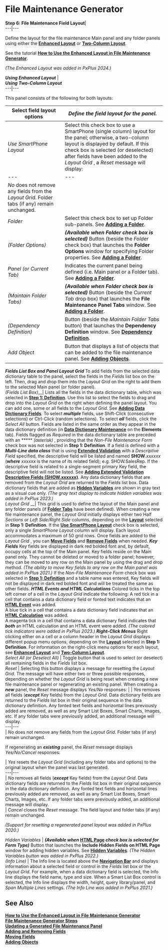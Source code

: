 # File Maintenance Generator

**Step 6: File Maintenance Field Layout**|   
---|---  
  
Define the layout for the file maintenance Main panel and any folder panels using either the **[Enhanced Layout](Enhanced%20Layout.md)** or **[Two-Column Layout](Two_column.md)**.

See the tutorial **[How to Use the Enhanced Layout in File Maintenance Generator](../../../How%20To/How%20to%20Use%20Enhanced%20Layout.md)**.

_(The Enhanced Layout was added in PxPlus 2024.)_

  
**_Using Enhanced Layout_** |    
**_Using Two-Column Layout_**  
---|---  
  
This panel consists of the following for both layouts:

**Select field layout options** |  _Define the field layout for the panel._  
---|---  
_Use SmartPhone Layout_ |  Select this check box to use a SmartPhone (single column) layout for the panel; otherwise, a two-column layout is displayed by default. If this check box is selected (or deselected) after fields have been added to the _Layout Grid_ , a _Reset_ message will display: |  |  _Yes_ removes all fields (**_except_** Key fields) from the _Layout Grid_. Data dictionary fields are returned to the _Fields_ list box in their original sequence in the data dictionary definition. Any fonted text fields and horizontal lines previously added are removed, as well as any Smart List Boxes, Smart Charts, Images, etc. If any folder tabs were previously added, an additional message will display.  
---|---  
|  _No_ does not remove any fields from the _Layout Grid_. Folder tabs (if any) remain unchanged.  
_Folder_ |  Select this check box to set up Folder sub-panels. See **[Adding a Folder](Folder.md)**.  
_(Folder Options)_ |  **_(Available when Folder check box is selected)_** Button (beside the _Folder_ check box) that launches the **Folder Options** window for specifying Folder properties. See **[Adding a Folder](Folder.md)**.  
_Panel (or Current Tab)_ |  Indicates the current panel being defined (i.e. Main panel or a Folder tab). See **[Adding a Folder](Folder.md)**.  
_(Maintain Folder Tabs)_ |  **_(Available when Folder check box is selected)_** Button (beside the _Current Tab_ drop box) that launches the **File Maintenance Panel Tabs** window. See **[Adding a Folder](Folder.md)**.  
_(Dependency Definition)_ |  Button (beside the _Maintain Folder Tabs_ button) that launches the **Dependency Definition** window. See **[Dependency Definition](Dependency.md)**.  
_Add Object_ |  Button that displays a list of objects that can be added to the file maintenance panel. See **[Adding Objects](Adding%20Objects.md)**.  
**_Fields List Box and Panel Layout Grid_** To add fields from the selected data dictionary table to the panel, select the fields in the _Fields_ list box on the left. Then, drag and drop them into the _Layout Grid_ on the right to add them to the selected Main panel (or folder panel).  
_(Fields List Box)___|  Lists all the fields in the data dictionary table, which was selected in **[Step 1: Definition](Object%20Definition.htm#ddtable)**. Use this list to select the fields to drag and drop into the _Layout Grid_ on the right when defining the panel layout. You can add one, some or all fields to the _Layout Grid_. See **[Adding Data Dictionary Fields](Add%20Remove%20Fields.htm#add_ddflds)**. To select **_multiple_** fields, use Shift-Click (consecutive selections) or Ctrl-Click (random selections). To select **_all_** fields, click the _Select All_ button. Fields are listed in the same order as they appear in the data dictionary definition (in **[Data Dictionary Maintenance](../../../Data%20Dictionary/Data%20Dictionary%20Maintenance/Overview.md)** on the **Elements** tab). Fields flagged as _Required_ in the data dictionary table are preceded with an *****  _(asterisk)_ , providing that the _Non-File Maintenance Form_ check box was not selected in **Step 1: Definition**. If a field is defined with a **_Multi-Line data class_** that is using **[Extended Validation](../../../Data%20Dictionary/Data%20Classes/Extended%20Validation.md)** with a _Descriptive Field_ specified, the descriptive field will be listed and named **SHOW**._xxxxxx_ (**_where_** _xxxxxx_ is the name of its related field); e.g. SHOW.SalesRep. If the descriptive field is related to a single-segment primary Key field, the descriptive field will not be listed. See **[Adding Extended Validation Descriptive Fields (SHOW.xxxxxx)](Add%20Remove%20Fields.htm#add_show)**. Any data dictionary fields that are removed from the _Layout Grid_ are returned to the _Fields_ list box. Data dictionary fields that are added as **[Hidden Variables](Variables.md)** are shown in gray text as a visual cue only. _(The gray text display to indicate hidden variables was added in PxPlus 2023.)_  
_Layout Grid_ __|  This grid is used to define the layout of the Main panel and any folder panels (if **[Folder Tabs](Field%20Layout.htm#foldertabs)** have been defined). When creating a new file maintenance panel, the _Layout Grid_ initially displays either two Half _Sections_ or _Left Side/Right Side_ columns, depending on the **[Layout](Object%20Definition.htm#layout)** selected in **Step 1: Definition**. If the **[Use SmartPhone Layout](Field%20Layout.htm#smartphone)** check box is selected, only a single _SmartPhone Layout_ column will display. Each layout accommodates a maximum of 50 grid rows. Once fields are added to the _Layout Grid_ , you can **[Move Fields](Moving%20Fields.md)** and **[Remove Fields](Add%20Remove%20Fields.htm#remove_flds)** when needed. **_Key Fields_** Key fields are displayed in dark red bolded font and, by default, occupy cells at the top of the Main panel. Key fields reside on the Main panel only. They cannot be deleted or moved to a folder panel; however, they can be moved to any row on the Main panel by using the drag and drop method. _(The ability to move Key fields to any row on the Main panel was added in PxPlus 2021.)_ If the _Non-File Maintenance Form_ check box was selected in **[Step 1: Definition](Object%20Definition.md)** and a table name was entered, Key fields will not be displayed in dark red bolded font and will be treated the same as other fields. **_HTML Events and HTML Calculations_** Colored ticks in the top left corner of a cell in the _Layout Grid_ indicate the following: A red tick in a cell that contains a data dictionary field or fonted text indicates that an **[HTML Event](Html%20Event.md)** was added.  
A blue tick in a cell that contains a data dictionary field indicates that an **[HTML Calculation](Html%20Calc.md)** was added.  
A magenta tick in a cell that contains a data dictionary field indicates that **_both_** an HTML calculation and an HTML event were added. _(The colored tick indicators were added in PxPlus 2023.)_ **_Right-Click Menus_** Right clicking either on a cell or a column header in the _Layout Grid_ displays different popup menu options, depending on the **[Layout](Object%20Definition.htm#layout)** selected in **Step 1: Definition**. For information on the right-click menu options for each layout, see **[Enhanced Layout](Enhanced%20Layout.htm#rightclick)** and **[Two-Column Layout](Two_column.htm#rightclick)**.  
_Select All (or Deselect All)_ |  Toggle button that is used to select (or deselect) all remaining fields in the _Fields_ list box.  
_Reset_ |  Selecting this button displays a message for resetting the _Layout Grid_. The message will have either two or three possible responses, depending on whether the _Layout Grid_ is being reset when creating a new file maintenance panel or regenerating an existing panel. When creating a **_new_** panel, the _Reset_ message displays _Yes/No_ responses: |  |  _Yes_ removes all fields (**_except_** Key fields) from the _Layout Grid_. Data dictionary fields are returned to the _Fields_ list box in their original sequence in the data dictionary definition. Any fonted text fields and horizontal lines previously added are removed, as well as any Smart List Boxes, Smart Charts, Images, etc. If any folder tabs were previously added, an additional message will display.  
---|---  
|  _No_ does not remove any fields from the _Layout Grid_. Folder tabs (if any) remain unchanged.  
  
If regenerating an **_existing_** panel, the _Reset_ message displays _Yes/No/Cancel_ responses:

|  _Yes_ resets the _Layout Grid_ (including any folder tabs and options) to the original layout when the panel was last generated.  
---|---  
|  _No_ removes all fields (**_except_** Key fields) from the _Layout Grid_. Data dictionary fields are returned to the _Fields_ list box in their original sequence in the data dictionary definition. Any fonted text fields and horizontal lines previously added are removed, as well as any Smart List Boxes, Smart Charts, Images, etc. If any folder tabs were previously added, an additional message will display.  
|  _Cancel_ closes the _Reset_ message. The field layout and folder tabs (if any) remain unchanged.  
  
_(Support for resetting a regenerated panel layout was added in PxPlus 2020.)_  
  
_Hidden Variables_ |  **_(Available when_ [HTML Page](Object%20Definition.htm#formtype) _check box is selected for Form Type)_** Button that launches the **Include Hidden Fields on HTML Page** window for adding hidden variables. See **[Hidden Variables](Variables.md)**. _(The Hidden Variables button was added in PxPlus 2022.)_  
_(Info Line)_ |  The Info line is located above the **[Navigation Bar](Invoking%20Fmgen.htm#sections)** and displays information about a selected field or control in the _Fields_ list box or the _Layout Grid_. For example, when a data dictionary field is selected, the Info line displays the field name, type and size. When a Smart List Box control is selected, the Info line displays the width, height, query library/panel, and _Span Multiple Lines_ settings. _(The Info Line was added in PxPlus 2021.)_  
  
## See Also

**[How to Use the Enhanced Layout in File Maintenance Generator](../../../How%20To/How%20to%20Use%20Enhanced%20Layout.md)  
[File Maintenance Generator Steps](Fmgen%20Introduction.htm#steps)  
[Updating a Generated File Maintenance Panel](Updatepnl.md)  
[Adding and Removing Fields](Add%20Remove%20Fields.md)  
[Moving Fields](Moving%20Fields.md)  
[Adding Objects](Adding%20Objects.md)**
